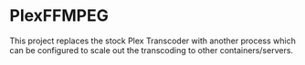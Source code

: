 # PlexFFMPEG
This project replaces the stock Plex Transcoder with another process which can be configured to scale out the transcoding to other containers/servers.